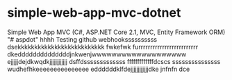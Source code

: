 # simple-web-app-mvc-dotnet
Simple Web App MVC (C#, ASP.NET Core 2.1, MVC, Entity Framework ORM)
"# aspdot" hhhh
Testing github webhookssssssssss
dsekkkkkkkkkkkkkkkkkkkkkkkkkk
fwkefwk
furrrrrrrrrrrrrrrrrrrrrrrrr
dkeddddddddddddddjnkwenjwwwwwwwwwwwwwwwwwww
ejjjjjdejdkwqdkjjjjjjjjjjjj
dsffdsssssssssssss
fffffffffffffdcscs
sssssssssssssss
wudhefhkeeeeeeeeeeeeeee
eddddddklfdejjjjjjjjjjjjdke
jnfnfn
dce
